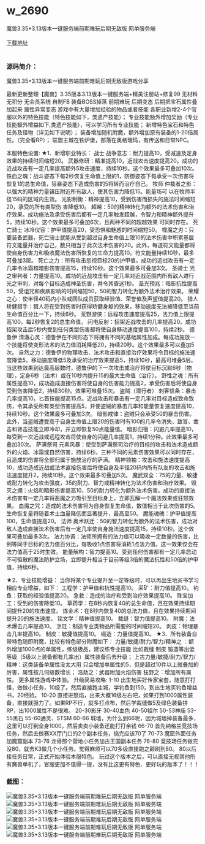 # w_2690
魔兽3.35+3.13版本一键服务端前期难玩后期无敌版 网单服务端
<br/></br>
[下载地址](https://www.uuid2.com/2690.html "下载地址")
<br/></br>
<h3>源码简介：</h3>
<p>魔兽3.35+3.13版本一键服务端前期难玩后期无敌版游戏分享<p>
<p>最新更新整理【魔兽】3.35版本3.13版本一键服务端+精美注册站+修复99
无材料 无积分 无会员系统
自制FB 装备BOSS掉落
前期难玩 后期变态 后期把宝石属性叠加起来 属性异常变态
游戏中有大量增加经验的物品或者技能
各职业新增2-4个官服以外的特色技能（特色技能如下，类遗产技能）；
专业技能额外增加奖励（专业技能额外增益如下,类遗产技能），可以学习所有专业技能；
新增特色宝石和特色任务及怪物（详见如下说明）；
装备增加随机附魔，额外增加原有装备的1-20倍属性。（完全看RP）；
联盟主城在铁炉堡，部落在奥格瑞玛，有传送和日常NPC。<p>
<p>本服特色设置:
★1、新增职业特长：
战士
战争意志：耐力提高10，受减速及定身效果的持续时间缩短20。
武器修研：精准提高10，近战攻击速度提高20。成功的近战攻击有一定几率提高额外5攻击速度，持续10秒。这个效果最多可叠加10次。
铁血之魂：战斗姿态下每2秒恢复生命值上限的1，防御姿态下每承受一次伤害将恢复1的总生命值，狂暴姿态下造成伤害的5将转而治疗自己。
牧师
仲裁者之影：以强大的精神力量镇压附近所有敌人，使其伤害力降低15。能量场可 以在牧师半径15码的区域内生效。
光影制衡：精神提高10，受到伤害而损失的施法时间缩短20，承受的所有类型伤 害降低10。
超越：50的精神转化为额外的法术伤害和治疗效果。成功施法及承受伤害后都有一定几率触发超越，令智力和精神额外提升5，持续10秒。这个效果最多可叠加6次，且两种不同的超越效果 可同时存在。
死亡骑士
冰冷仪容：护甲值提高20，受恐惧和魅惑的时间缩短50。
噬魔之刃：只要装备武器，死亡骑士就能从受到超过自身生命值上限10的法术伤害中积累基层符文能量并治疗自己，数只相当于此次法术伤害的20。此外，每道符文能量都将使自身伤害力和吸收魔法伤害所恢复的生命力提高10。符文能量持续10秒，最多可叠加3层。
死亡之力：所有攻击忽视目标20的护甲值，成功的近战攻击有一定几率令冰霜和暗影伤害提高15，持续10秒。这个效果最多可叠加3次。
圣骑士
光之审判者：力量提高10。成功的近战攻击有一定几率对近战范围内所有敌人进行光之审判，对每个目标造成神圣伤害，并令其昏迷1秒。
圣光预兆：暗影抗性提高50，受诅咒和疾病影响的时间缩短50，50的智力转化为额外法术治疗效果。
荣耀之心：使半径40码内小队或团队成员获取经验值、荣誉值及声望值提高20。
猎人
矫健猎手：猎人将在受到伤害时获得矫健身躯的效果，移动速度无法被降低至当前生命值百分比一下，持续6秒。
荒野游侠：远程攻击速度提高25，法力值上限提高100，每2秒恢复2的总生命值。
闪电反射：招架近战攻击的几率提高20。成功招架攻击后5秒内受到任何类型伤害都将使自身移动速度提高100，持续2秒。
德鲁伊
清澈心灵：德鲁伊在不同形态下将拥有不同的基础属性加成。每成功施放一个技能将使变形法术的法力值消耗降低20，持续20秒。这个效果最多可以叠加5次。
自然之力：德鲁伊的物理攻击、法术攻击和直接治疗效果将令目标的施法速度降低5，移动速度降低5及承受的治疗效果提高5，持续10秒，最高可堆叠5层。当这些效果到达最高层数时，德鲁伊的下一次攻击或治疗将使目标沉默6秒（物理），定身6秒（法术）或在10秒内提升15的最大生命值（治疗）。
野性之魂：所有属性提高10，成功造成直接伤害将使自身的伤害能力提高2，承受伤害后将使自身受到伤害降低2，持续30秒。效果可堆叠15次。
盗贼（潜行者）
刺客信条：暴击几率提高10，匕首技能提高15点。近战攻击和暴击有一定几率对目标造成致命致伤，令其承受所有类型伤害提高5，并使盗贼的暴击几率和能量恢复速度提高10，持续10秒。这个效果最多可叠加3次。
暗影戒律：盗贼只会承受50的暴击伤害。此外，当盗贼遭受高于自身生命值上限20的伤害时有100的几率令消失、致盲、凿击和肾击技能立即冷却，并立即恢复50点能量值。
暗影归宿：闪避几率提高10，每受到一次近战或远程攻击将使自身的闪避几率提高1，持续1分钟。此效果最多可叠加30次。
萨满祭司
元素风暴：使受到萨满祭司治疗的目标的攻击和法术造成额外的火焰、冰霜或自然伤害，持续6秒。三种不同的元素伤害效果可以同时存在，且造成的伤害将全部归属于施放治疗的萨满。
精神领袖：攻击和施法速度提高10，成功造成近战或法术直接伤害后将使自身及半径20码内所有队友的攻击和施法速度提升2，持续10秒。这个效果最多可叠加5次。
魔武双全：75的力量、敏捷或耐力转化为攻击强度，35的耐力、智力或精神转化为法术伤害和治疗效果。
毁灭之拥：火焰和暗影伤害提高10，50的耐力转化为额外法术伤害。成功的直接法术伤害有一定几率将恶魔之力吸引至目标身上，立即瓦解一个魔法效果或狂怒效果。
血魔之咒：造成的法术伤害将为自身恢复生命值，数值相当于此次伤害的5。生命恢复量将随着术士血量降低而显著提升，最高至50。
魔能魂魄：护甲值提高100，生命值提高20。
法师
奥术跃迁：50的智力转化为额外的法术伤害，成功对敌人造成直接法术伤害后有一定几率使自身施法速度提高15，持续10秒。这个效果可叠加最多3次。
法力协调：法师所拥有的法力值可以吸收一定数量的伤害，比例等同于目标的法力值百分比，每吸收1点伤害将消耗1点法力值。这一效果仅会在法力值高于25时生效。
能量解构：智力提高10。受到任何伤害都有一定几率启动不可驱散的魔法防护立场，立即提升相当于目前等级3倍的魔法抗性和50倍的护甲值，持续6秒。<p>
<p>★2、专业技能增益：
当你将某个专业提升至一定等级时，可以再出生地买书学习相应专业增益，如下：
工程学：护甲值和抗性提高10。
采矿：耐力值提高10。
钓鱼：获取的经验值提高20。
急救：造成的治疗和受到治疗效果提高10。
珠宝加工：受到的伤害降低10。
草药学：在8秒内恢复40的总生命值，且在效果持续期间提升20的攻击速度。
炼金术：在8秒内恢复40的总法力值，且在效果持续期间提升20的施法速度。
铭文学：精神值提高10。
裁缝：智力值提高10。
附魔：法术爆击几率提高10。
烹饪：制造专业类物品所需要的时间缩短20。
剥皮：物理暴击几率提高10。
制皮：敏捷值提高10。
锻造：力量值提高10。
★3、所有装备自带特色随即附魔，比较有特色部分附魔如下：
力量/敏捷/耐力/智力/精神之 ：额外增加1000点的单属性，练级极品，建议练专业技能 比如裁缝 制皮 锻造等出低等级（5级以上装备都有几率出）属性装备后去升级；
上古力量/敏捷/耐力/智力/精神：这类装备单属性没太大用 只会增加单属性的5，但是超过10件以上就叠加的厉害，属性按几何级数增长；
浩劫之：武器附加火焰伤害
狂野之：增加所有属性。
更多属性游戏中体验。
升级简易攻略:
1-10 出生地买好传家宝套，随意打打怪，做做小任务，10级了。然后直接跑主城，学钓鱼到150，到出生地买钓鱼增益书，20经验。
10-20 直接进怒焰，出来大概16级左右吧，如果打到1000属性装备，直接就强力了。如果RP不行，就多打点布，然后学裁缝做5及绿色装备拼RP，出1000属性不是很难。
20-30影牙 30-40血色 40-50祖尔 50-53神庙 53-55黑石 55-60通灵、STSM
60-66 城墙，为什么到66呢，因为城墙掉装备最多，这里可以打到全身1000，然后卖卖小装备还能打打余钱
66-70 首先纳格兰竞技场任务，然后去做赛XX厅门口的2个副本任务，搞完应该70了
70-73 魔窟外面任务加魔窟副本
73-76 龙骨那个营地小任务加古王国副本任务
76-80 竞技场任务做完没80，就去K3做几个小任务。觉得麻烦可以70多级直接跑之颠刷到80。
80以后接任务日常，正式开始体验本服特色。
玩过这个版本之后，可以直接无视其他所有魔兽单机了，官服更加不值得一提，没有比这更有特色、更好玩的版本了！！！<p>
<h3>截图：</h3>
<img src="https://www.uuid2.com/wp-content/uploads/img/202105/6afba0e108.png" alt="魔兽3.35+3.13版本一键服务端前期难玩后期无敌版 网单服务端"><img src="https://www.uuid2.com/wp-content/uploads/img/202105/c120086698.png" alt="魔兽3.35+3.13版本一键服务端前期难玩后期无敌版 网单服务端"><img src="https://www.uuid2.com/wp-content/uploads/img/202105/7169c28470.png" alt="魔兽3.35+3.13版本一键服务端前期难玩后期无敌版 网单服务端"><img src="https://www.uuid2.com/wp-content/uploads/img/202105/367fa08599.png" alt="魔兽3.35+3.13版本一键服务端前期难玩后期无敌版 网单服务端"><img src="https://www.uuid2.com/wp-content/uploads/img/202105/166ddfd179.png" alt="魔兽3.35+3.13版本一键服务端前期难玩后期无敌版 网单服务端"><img src="https://www.uuid2.com/wp-content/uploads/img/202105/7b4f9c5736.png" alt="魔兽3.35+3.13版本一键服务端前期难玩后期无敌版 网单服务端">

